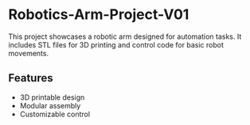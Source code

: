 # Robotics-Arm-Project-V01


This project showcases a robotic arm designed for automation tasks. It includes STL files for 3D printing and control code for basic robot movements.  

## Features  
- 3D printable design  
- Modular assembly  
- Customizable control
